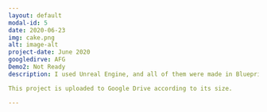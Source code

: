 ```yaml
---
layout: default
modal-id: 5
date: 2020-06-23
img: cake.png
alt: image-alt
project-date: June 2020
googledirve: AFG
Demo2: Not Ready
description: I used Unreal Engine, and all of them were made in Blueprint except for important abilities and functions for quick production. You can watch the Demo Video.   

This project is uploaded to Google Drive according to its size.

---
```

